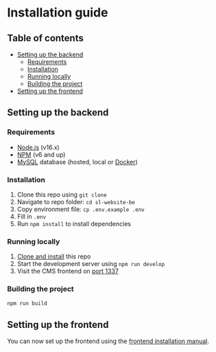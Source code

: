 # Installation guide

## Table of contents

- [Setting up the backend](#setting-up-the-backend)
  - [Requirements](#requirements)
  - [Installation](#installation)
  - [Running locally](#running-locally)
  - [Building the project](#building-the-project)
- [Setting up the frontend](#setting-up-the-frontend)

## Setting up the backend

### Requirements

- [Node.js](https://nodejs.org) (v16.x)
- [NPM](https://npmjs.com) (v6 and up)
- [MySQL](https://www.mysql.com) database (hosted, local or [Docker](https://www.docker.com/))

### Installation

1. Clone this repo using `git clone`
2. Navigate to repo folder: `cd sl-website-be`
3. Copy environment file: `cp .env.example .env`
4. Fill in `.env`
5. Run `npm install` to install dependencies

### Running locally

1. [Clone and install](#installation) this repo
2. Start the development server using `npm run develop`
3. Visit the CMS frontend on [port 1337](http://localhost:1337)

### Building the project

```bash
npm run build
```

## Setting up the frontend

You can now set up the frontend using the [frontend installation manual](#setting-up-the-frontend).
